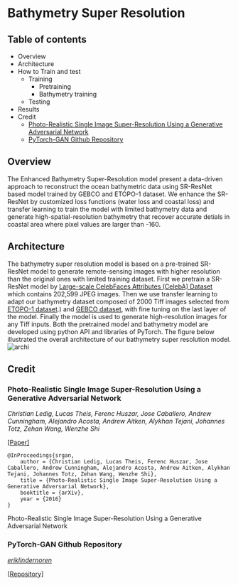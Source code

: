 # Bathymetry Super Resolution
## Table of contents
- Overview
- Architecture
- How to Train and test
  - Training
    - Pretraining
    - Bathymetry training
  - Testing
- Results
- Credit
  - [Photo-Realistic Single Image Super-Resolution Using a Generative Adversarial Network](https://arxiv.org/pdf/1609.04802v5.pdf)
  - [PyTorch-GAN Github Repository](https://github.com/eriklindernoren/PyTorch-GAN)

## Overview
The Enhanced Bathymetry Super-Resolution model present a data-driven approach to reconstruct the ocean bathymetric data using SR-ResNet based model trained by GEBCO and
ETOPO-1 dataset. We enhance the SR-ResNet by customized loss functions (water loss and coastal loss) and transfer learning to train the model with limited bathymetry data and generate high-spatial-resolution bathymetry that recover accurate detials in coastal area where pixel values are larger than -160. 

## Architecture

The bathymetry super resolution model is based on a pre-trained SR-ResNet model to generate remote-sensing images with higher resolution than the original ones with limited training dataset. First we pretrain a SR-ResNet model by [Large-scale CelebFaces Attributes (CelebA) Dataset](https://mmlab.ie.cuhk.edu.hk/projects/CelebA.html) which contains 202,599 JPEG images. Then we use transfer learning to adapt our bathymetry dataset composed of 2000 Tiff images selected from [ETOPO-1 dataset](https://www.ngdc.noaa.gov/mgg/global/#:~:text=ETOPO1%20is%20a%201%20arc,base%20of%20the%20ice%20sheets).) and [GEBCO dataset](https://www.gebco.net/), with fine tuning on the last layer of the model. Finally the model is used to generate high-resolution images for any Tiff inputs. Both the pretrained model and bathymetry model are developed using python API and libraries of PyTorch. The figure below illustrated the overall architecture of our bathymetry super resolution model.
![archi](https://user-images.githubusercontent.com/90643297/179571170-0a1b3c47-41fb-407d-9c08-3bfa0e720c7b.png)

## Credit
### Photo-Realistic Single Image Super-Resolution Using a Generative Adversarial Network

*Christian Ledig, Lucas Theis, Ferenc Huszar, Jose Caballero, Andrew Cunningham, Alejandro Acosta, Andrew Aitken, Alykhan Tejani, Johannes Totz, Zehan Wang, Wenzhe Shi*

[[Paper\]](https://arxiv.org/pdf/1609.04802v5.pdf)

```
@InProceedings{srgan,
    author = {Christian Ledig, Lucas Theis, Ferenc Huszar, Jose Caballero, Andrew Cunningham, Alejandro Acosta, Andrew Aitken, Alykhan Tejani, Johannes Totz, Zehan Wang, Wenzhe Shi},
    title = {Photo-Realistic Single Image Super-Resolution Using a Generative Adversarial Network},
    booktitle = {arXiv},
    year = {2016}
}
```

Photo-Realistic Single Image Super-Resolution Using a Generative Adversarial Network

### PyTorch-GAN Github Repository

*[eriklindernoren](https://github.com/eriklindernoren/PyTorch-GAN/commits?author=eriklindernoren)* 

[[Repository\]](https://github.com/eriklindernoren/PyTorch-GAN)
